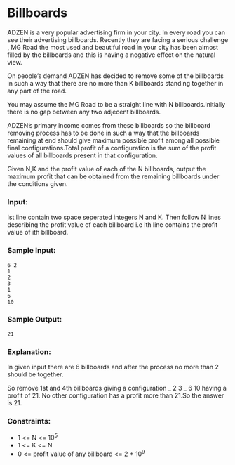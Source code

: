 Billboards
==========

ADZEN is a very popular advertising firm in your city. In every road you can see their advertising billboards. Recently they are facing a serious challenge , MG Road the most used and beautiful road in your city has been almost filled by the billboards and this is having a negative effect on the natural view.

On people’s demand ADZEN has decided to remove some of the billboards in such a way that there are no more than K billboards standing together in any part of the road.

You may assume the MG Road to be a straight line with N billboards.Initially there is no gap between any two adjecent billboards.

ADZEN’s primary income comes from these billboards so the billboard removing process has to be done in such a way that the billboards remaining at end should give maximum possible profit among all possible final configurations.Total profit of a configuration is the sum of the profit values of all billboards present in that configuration.

Given N,K and the profit value of each of the N billboards, output the maximum profit that can be obtained from the remaining billboards under the conditions given.

### Input:

Ist line contain two space seperated integers N and K. Then follow N lines describing the profit value of each billboard i.e ith line contains the profit value of ith billboard.

### Sample Input:

    6 2
    1
    2
    3
    1
    6
    10

### Sample Output:

    21

### Explanation:

In given input there are 6 billboards and after the process no more than 2 should be together.

So remove 1st and 4th billboards giving a configuration _ 2 3 _ 6 10 having a profit of 21. No other configuration has a profit more than 21.So the answer is 21.

### Constraints:

* 1 <= N <= 10<sup>5</sup>
* 1 <= K <= N
* 0 <= profit value of any billboard <= 2 * 10<sup>9</sup>
